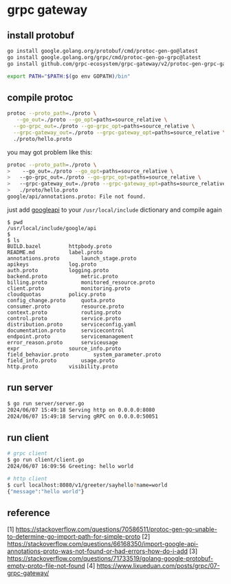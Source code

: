 # grpc gateway


## install protobuf
```bash
go install google.golang.org/protobuf/cmd/protoc-gen-go@latest
go install google.golang.org/grpc/cmd/protoc-gen-go-grpc@latest
go install github.com/grpc-ecosystem/grpc-gateway/v2/protoc-gen-grpc-gateway@latest

export PATH="$PATH:$(go env GOPATH)/bin"
```


## compile protoc
```bash
protoc --proto_path=./proto \
   --go_out=./proto --go_opt=paths=source_relative \
  --go-grpc_out=./proto --go-grpc_opt=paths=source_relative \
  --grpc-gateway_out=./proto --grpc-gateway_opt=paths=source_relative \
  ./proto/hello.proto
```

you may got problem like this:
```bash
protoc --proto_path=./proto \
>    --go_out=./proto --go_opt=paths=source_relative \
>   --go-grpc_out=./proto --go-grpc_opt=paths=source_relative \
>   --grpc-gateway_out=./proto --grpc-gateway_opt=paths=source_relative \
>   ./proto/hello.proto
google/api/annotations.proto: File not found.
```
just add [googleapi](https://github.com/googleapis/googleapis/tree/master/google/api) to your `/usr/local/include` dictionary and compile again
```
$ pwd
/usr/local/include/google/api
$
$ ls
BUILD.bazel			httpbody.proto
README.md			label.proto
annotations.proto		launch_stage.proto
apikeys				log.proto
auth.proto			logging.proto
backend.proto			metric.proto
billing.proto			monitored_resource.proto
client.proto			monitoring.proto
cloudquotas			policy.proto
config_change.proto		quota.proto
consumer.proto			resource.proto
context.proto			routing.proto
control.proto			service.proto
distribution.proto		serviceconfig.yaml
documentation.proto		servicecontrol
endpoint.proto			servicemanagement
error_reason.proto		serviceusage
expr				source_info.proto
field_behavior.proto		system_parameter.proto
field_info.proto		usage.proto
http.proto			visibility.proto
```

## run server
```bash
$ go run server/server.go
2024/06/07 15:49:18 Serving http on 0.0.0.0:8080
2024/06/07 15:49:18 Serving gRPC on 0.0.0.0:50051
```

## run client
```bash
# grpc client
$ go run client/client.go
2024/06/07 16:09:56 Greeting: hello world

# http client
$ curl localhost:8080/v1/greeter/sayhello?name=world
{"message":"hello world"}
```

## reference
[1] https://stackoverflow.com/questions/70586511/protoc-gen-go-unable-to-determine-go-import-path-for-simple-proto
[2] https://stackoverflow.com/questions/66168350/import-google-api-annotations-proto-was-not-found-or-had-errors-how-do-i-add
[3] https://stackoverflow.com/questions/71733519/golang-google-protobuf-empty-proto-file-not-found
[4] https://www.lixueduan.com/posts/grpc/07-grpc-gateway/
